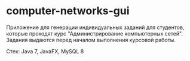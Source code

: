 # computer-networks-gui

Приложение для генерации индивидуальных заданий для студентов, которые проходят курс "Администрирование компьютерных сетей".
Задания выдаются перед началом выполнения курсовой работы.

Стек: Java 7, JavaFX, MySQL 8
